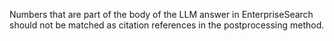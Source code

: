 Numbers that are part of the body of the LLM answer in EnterpriseSearch should not be matched as citation references in the postprocessing method.
